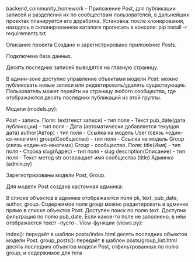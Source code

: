 backend_community_homework - Приложение Post, для публикации записей и разделения их по сообществам пользователей, в дальнейших проектах планируется его доработка.
Установка:
после клонирования, находясь в склонированном каталоге прописать в консоли: pip install -r requirements.txt

Описание проекта
Создано и зарегистрировано приложение Posts.

Подключена база данных.

Десять последних записей выводятся на главную страницу.

В админ-зоне доступно управление объектами модели Post: можно публиковать новые записи или редактировать/удалять существующие. Пользователь может перейти на страницу любого сообщества, где отображаются десять последних публикаций из этой группы.

Модели (models.py):

Post - запись. Поля:
text(текст записи) - тип поля - Текст
pub_date(дата публикации) - тип поля - Дата (автоматически добавляется текущая дата)
author(Автор) - тип поля - Ссылка на модель User (связь «один-ко-многим»)
group(Сообщество) - тип поля - Ссылка на модель Group (связь «один-ко-многим»)
Group - сообщество. Поля:
title(Имя) - тип поля - Строка
slug(Адрес) - тип поля - slug
description(Описание) - тип поля - Текст метод str возвращает имя сообщества (title)
Админка (admin.py)

Зарегистрированы модели Post, Group.

Для модели Post создана кастомная админка:

В списке объектов в админке отображаются поля pk, text, pub_date, author, group.
Содержимое поля group можно редактировать в админке прямо в списке объектов Post.
Доступен поиск по полю text.
Доступна фильтрация по полю pub_date.
Если какое-то поле не заполнено, в нём отображается текст -пусто-.
View-функции (views.py):

index(): передаёт в шаблон posts/index.html десять последних объектов модели Post.
group_posts(): передаёт в шаблон posts/group_list.html десять последних объектов модели Post, отфильтрованных по полю group, и содержимое для тега <title>.
Адреса (urls.py)

Для приложения Posts установлен namespace='posts'.
Для главной страницы установлен name='index'.
Страница с постами из определённой группы доступна по URL вида group//.
Для страницы с постами группы установлен name='group_list'.
Шаблоны:

Файлы шаблонов хранятся на уровне проекта.
Шаблоны разбиты на логические блоки и собираются с помощью тегов include и extend.
К шаблонам подключена статика.
В шаблоне index.html ссылка все записи группы адресует пользователя на страницу той группы, которой принадлежит пост.
Из view-функций в словаре context передаётся основное содержимое страницы.
Содержимое тега <title>:
для страницы группы: Записи сообщества <имя_группы>;
для главной страницы: Последние обновления на сайте.
